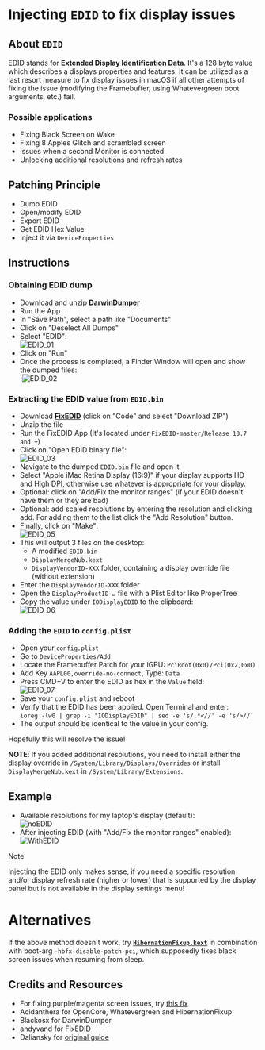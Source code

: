 # Injecting `EDID` to fix display issues

## About `EDID`
EDID stands for **Extended Display Identification Data**. It's a 128 byte value which describes a displays properties and features. It can be utilized as a last resort measure to fix display issues in macOS if all other attempts of fixing the issue (modifying the Framebuffer, using Whatevergreen boot arguments, etc.) fail.

### Possible applications

- Fixing Black Screen on Wake
- Fixing 8 Apples Glitch and scrambled screen
- Issues when a second Monitor is connected
- Unlocking additional resolutions and refresh rates

## Patching Principle
- Dump EDID
- Open/modify EDID
- Export EDID
- Get EDID Hex Value
- Inject it via `DeviceProperties`

## Instructions

### Obtaining EDID dump
- Download and unzip [**DarwinDumper**](https://bitbucket.org/blackosx/darwindumper/downloads/)
- Run the App
- In "Save Path", select a path like "Documents"
- Click on "Deselect All Dumps"
- Select "EDID":</br>![EDID_01](https://user-images.githubusercontent.com/76865553/184684084-f64b2f07-fa05-4718-9ee9-cec5940d355c.png)
- Click on "Run"
- Once the process is completed, a Finder Window will open and show the dumped files:</br>:![EDID_02](https://user-images.githubusercontent.com/76865553/184684157-5c54c023-15e7-411b-a8f8-154a94676a5f.png)

### Extracting the EDID value from `EDID.bin`
- Download [**FixEDID**](https://github.com/andyvand/FixEDID) (click on "Code" and select "Download ZIP")
- Unzip the file
- Run the FixEDID App (It's located under `FixEDID-master/Release_10.7 and +`)
- Click on "Open EDID binary file":</br>![EDID_03](https://user-images.githubusercontent.com/76865553/184684202-9aa99568-a179-42d4-8672-38448990948d.png)
- Navigate to the dumped `EDID.bin` file and open it
- Select "Apple iMac Retina Display (16:9)" if your display supports HD and High DPI, otherwise use whatever is appropriate for your display.
- Optional: click on "Add/Fix the monitor ranges" (if your EDID doesn't have them or they are bad)
- Optional: add scaled resolutions by entering the resolution and clicking add. For adding them to the list click the "Add Resolution" button.
- Finally, click on "Make":</br>![EDID_05](https://user-images.githubusercontent.com/76865553/184684286-e531b425-664e-4d4e-b99a-a0abe61c32d7.png)
- This will output 3 files on the desktop:
	- A modified `EDID.bin`
	- `DisplayMergeNub.kext`
	- `DisplayVendorID-XXX` folder, containing a display override file (without extension)
- Enter the `DisplayVendorID-XXX` folder
- Open the `DisplayProductID-…` file with a Plist Editor like ProperTree
- Copy the value under `IODisplayEDID` to the clipboard:</br>![EDID_06](https://user-images.githubusercontent.com/76865553/184684366-b1e575ee-6727-4fe8-88b5-4a6632b1f630.png)

### Adding the `EDID` to `config.plist`
- Open your `config.plist`
- Go to `DeviceProperties/Add` 
- Locate the Framebuffer Patch for your iGPU: `PciRoot(0x0)/Pci(0x2,0x0)`
- Add Key `AAPL00,override-no-connect`, Type: `Data`
- Press CMD+V to enter the EDID as hex in the `Value` field:</br>![EDID_07](https://user-images.githubusercontent.com/76865553/184684433-a53ba979-a0e1-4e91-b95b-4a0411f8e3ae.png)
- Save your `config.plist` and reboot
- Verify that the EDID has been applied. Open Terminal and enter:</br> `ioreg -lw0 | grep -i "IODisplayEDID" | sed -e 's/.*<//' -e 's/>//'`
- The output should be identical to the value in your config.

Hopefully this will resolve the issue!
 
**NOTE**: If you added additional resolutions, you need to install either the display override in `/System/Library/Displays/Overrides` or install `DisplayMergeNub.kext` in `/System/Library/Extensions`.

## Example

- Available resolutions for my laptop's display (default):<br>![noEDID](https://github.com/5T33Z0/OC-Little-Translated/assets/76865553/80291495-8685-4dc9-935e-dd77ad24ed8b)
- After injecting EDID (with "Add/Fix the monitor ranges" enabled):<br> ![WithEDID](https://github.com/5T33Z0/OC-Little-Translated/assets/76865553/5cb29091-0a4e-4ae6-b986-92d00cb794ee)

> [!NOTE]
>
> Injecting the EDID only makes sense, if you need a specific resolution and/or display refresh rate (higher or lower) that is supported by the display panel but is not available in the display settings menu!

# Alternatives
If the above method doesn't work, try [**`HibernationFixup.kext`**](https://github.com/acidanthera/HibernationFixup) in combination with boot-arg `-hbfx-disable-patch-pci`, which supposedly fixes black screen issues when resuming from sleep.

## Credits and Resources
- For fixing purple/magenta screen issues, try [this fix](https://github.com/dreamwhite/patch_edid)
- Acidanthera for OpenCore, Whatevergreen and HibernationFixup
- Blackosx for DarwinDumper
- andyvand for FixEDID
- Daliansky for [original guide](https://blog-daliansky-net.translate.goog/Use-HIDPI-to-solve-sleep-wake-up-black-screen,-Huaping-and-connect-the-external-monitor-the-correct-posture.html?_x_tr_sl=auto&_x_tr_tl=en&_x_tr_hl=de&_x_tr_pto=wapp)
